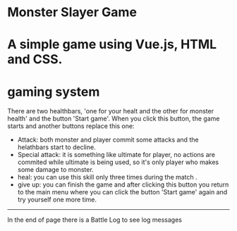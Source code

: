 # Monster Slayer Game

A simple game using Vue.js, HTML and CSS.
====

gaming system
====
There are two healthbars, 'one for your healt and the other for monster health' and the button 'Start game'. When you click this button, the game starts and another buttons replace this one:
- Attack: both monster and player commit some attacks and the helathbars start to decline.
- Special attack: it is something like ultimate for player, no actions are commited while ultimate is being used, so it's only player who makes some damage to monster.
- heal: you can use this skill only three times during the match .
- give up: you can finish the game and after clicking this button you return to the main menu where you can click the button 'Start game' again and try yourself one more time.
-----
In the end of page there is a Battle Log to see log messages
